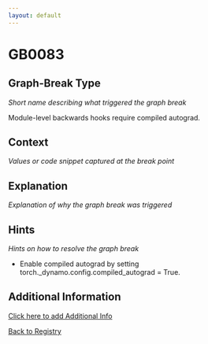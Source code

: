```yaml
---
layout: default
---
```

# GB0083

## Graph-Break Type
*Short name describing what triggered the graph break*

Module-level backwards hooks require compiled autograd.

## Context
*Values or code snippet captured at the break point*



## Explanation
*Explanation of why the graph break was triggered*



## Hints
*Hints on how to resolve the graph break*

- Enable compiled autograd by setting torch._dynamo.config.compiled_autograd = True.


## Additional Information

<!-- ADDITIONAL INFORMATION START - Add custom information below this line -->

<!-- ADDITIONAL INFORMATION END -->


[Click here to add Additional Info](https://github.com/pytorch-labs/compile-graph-break-site/edit/main/docs/gb/gb0083.md)

[Back to Registry](../index.html)
